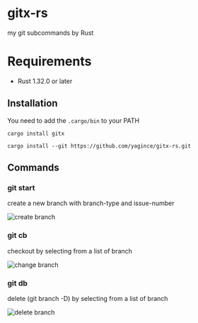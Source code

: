 # gitx-rs

my git subcommands by Rust

# Requirements

- Rust 1.32.0 or later

## Installation

You need to add the `.cargo/bin` to your PATH

```
cargo install gitx
```

```
cargo install --git https://github.com/yagince/gitx-rs.git
```

## Commands

### git start

create a new branch with branch-type and issue-number

![create branch](https://i.gyazo.com/e2413e11a9a1eae439d5c7a04afc1a0e.png)

### git cb

checkout by selecting from a list of branch

![change branch](https://i.gyazo.com/6f30f7f61bc1c2bb4b454c676fd0635f.gif)

### git db

delete (git branch -D) by selecting from a list of branch

![delete branch](https://i.gyazo.com/56c6950330d38e2540935c7d86ecde61.gif)
